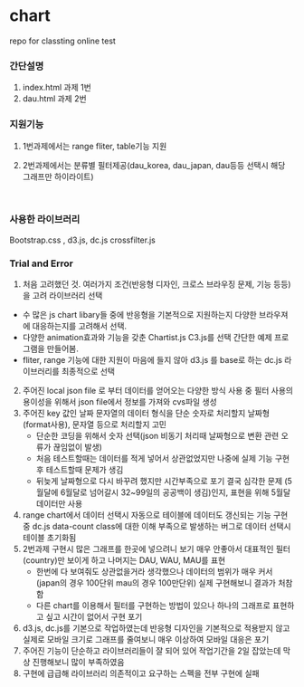 # chart
repo for classting online test

### 간단설명

1. index.html 과제 1번 
2. dau.html 과제 2번 




### 지원기능 

1. 1번과제에서는 range fliter, table기능 지원

2. 2번과제에서는 분류별 필터제공(dau_korea, dau_japan, dau등등 선택시 해당 그래프만 하이라이트)

   ​

### 사용한 라이브러리 

Bootstrap.css , d3.js, dc.js crossfilter.js

### Trial and Error

1.  처음 고려했던 것. 여러가지 조건(반응형 디자인, 크로스 브라우징 문제, 기능 등등)을 고려 라이브러리 선택
   - 수 많은 js chart libary들 중에 반응형을 기본적으로 지원하는지 다양한 브라우져에 대응하는지를 고려해서 선택. 
   - 다양한 animation효과와 기능을 갖춘 Chartist.js C3.js를 선택 간단한 예제 프로그램을 만들어봄. 
   - fliter, range 기능에 대한 지원이 마음에 들지 않아 d3.js 를 base로 하는 dc.js 라이브러리를 최종적으로 선택
2.  주어진 local json file 로 부터 데이터를 얻어오는 다양한 방식 사용 중 필터 사용의 용이성을 위해서 json file에서 정보를 가져와 cvs파일 생성 
3. 주어진 key 값인 날짜 문자열의 데이터 형식을 단순 숫자로 처리할지 날짜형(format사용), 문자열 등으로 처리할지 고민 
   - 단순한 코딩을 위해서 숫자 선택(json 비동기 처리때 날짜형으로 변환 관련 오류가 끊임없이 발생)
   - 처음 테스트할때는 데이터를 적게 넣어서 상관없었지만 나중에 실제 기능 구현후 테스트할때 문제가 생김 
   - 뒤늦게 날짜형으로 다시 바꾸려 했지만 시간부족으로 포기 결국 심각한 문제 (5월달에 6월달로 넘어갈시 32~99일의 공공백이 생김)인지, 표현을 위해 5월달 데이터만 사용
4. range chart에서 데이터 선택시 자동으로 테이블에 데이터도 갱신되는 기능 구현 중 dc.js data-count class에 대한 이해 부족으로 발생하는 버그로 데이터 선택시 테이블 초기화됨 
5. 2번과제 구현시 많은 그래프를 한곳에 넣으려니 보기 매우 안좋아서 대표적인 필터(country)만 보이게 하고 나머지는 DAU, WAU, MAU를 표현 
   - 한번에 다 보여줘도 상관없을거라 생각했으나 데이터의 범위가 매우 커서(japan의 경우 100단위 mau의 경우 100만단위) 실제 구현해보니 결과가 처참함 
   - 다른 chart를 이용해서 필터를 구현하는 방법이 있으나 하나의 그래프로 표현하고 싶고 시간이 없어서 구현 포기 
6. d3.js, dc.js를 기본으로 작업하였는데 반응형 디자인을 기본적으로 적용받지 않고 실제로 모바일 크기로 그래프를 줄여보니 매우 이상하여 모바일 대응은 포기
7. 주어진 기능이 단순하고 라이브러리들이 잘 되어 있어 작업기간을 2일 잡았는데 막상 진행해보니 많이 부족하였음
8. 구현에 급급해 라이브러리 의존적이고 요구하는 스펙을 전부 구현에 실패 

